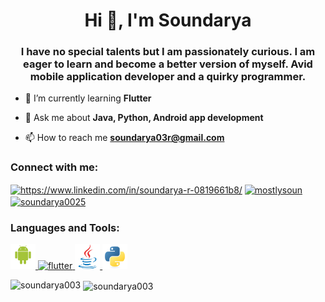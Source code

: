 <h1 align="center">Hi 👋, I'm Soundarya</h1>
<h3 align="center">I have no special talents but I am passionately curious. I am eager to learn and become a better version of myself. Avid mobile application developer and a quirky programmer.</h3>

- 🌱 I’m currently learning **Flutter**

- 💬 Ask me about **Java, Python, Android app development**

- 📫 How to reach me **soundarya03r@gmail.com**

<h3 align="left">Connect with me:</h3>
<p align="left">
<a href="https://linkedin.com/in/https://www.linkedin.com/in/soundarya-r-0819661b8/" target="blank"><img align="center" src="https://raw.githubusercontent.com/rahuldkjain/github-profile-readme-generator/master/src/images/icons/Social/linked-in-alt.svg" alt="https://www.linkedin.com/in/soundarya-r-0819661b8/" height="30" width="40" /></a>
<a href="https://www.hackerrank.com/mostlysoun" target="blank"><img align="center" src="https://raw.githubusercontent.com/rahuldkjain/github-profile-readme-generator/master/src/images/icons/Social/hackerrank.svg" alt="mostlysoun" height="30" width="40" /></a>
<a href="https://www.leetcode.com/soundarya0025" target="blank"><img align="center" src="https://raw.githubusercontent.com/rahuldkjain/github-profile-readme-generator/master/src/images/icons/Social/leet-code.svg" alt="soundarya0025" height="30" width="40" /></a>
</p>

<h3 align="left">Languages and Tools:</h3>
<p align="left"> <a href="https://developer.android.com" target="_blank" rel="noreferrer"> <img src="https://raw.githubusercontent.com/devicons/devicon/master/icons/android/android-original-wordmark.svg" alt="android" width="40" height="40"/> </a> <a href="https://flutter.dev" target="_blank" rel="noreferrer"> <img src="https://www.vectorlogo.zone/logos/flutterio/flutterio-icon.svg" alt="flutter" width="40" height="40"/> </a> <a href="https://www.java.com" target="_blank" rel="noreferrer"> <img src="https://raw.githubusercontent.com/devicons/devicon/master/icons/java/java-original.svg" alt="java" width="40" height="40"/> </a> <a href="https://www.python.org" target="_blank" rel="noreferrer"> <img src="https://raw.githubusercontent.com/devicons/devicon/master/icons/python/python-original.svg" alt="python" width="40" height="40"/> </a> </p>

<p><img align="left" src="https://github-readme-stats.vercel.app/api/top-langs?username=soundarya003&show_icons=true&locale=en&layout=compact" alt="soundarya003" /></p>

<p>&nbsp;<img align="center" src="https://github-readme-stats.vercel.app/api?username=soundarya003&show_icons=true&locale=en" alt="soundarya003" /></p>
